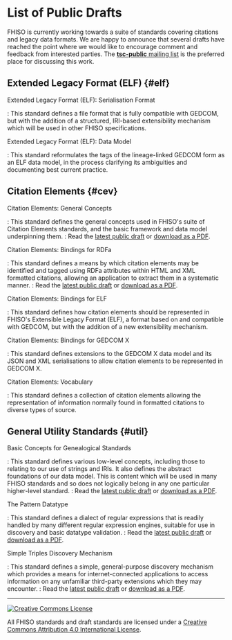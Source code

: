 List of Public Drafts
=====================

FHISO is currently working towards a suite of standards covering
citations and legacy data formats.  We are happy to announce that
several drafts have reached the point where we would like to encourage
comment and feedback from interested parties.  The [**tsc-public**
mailing list](tsc-public) is the preferred place for discussing this
work.

Extended Legacy Format (ELF)                                      {#elf}
----------------------------

Extended Legacy Format (ELF): Serialisation Format

:  This standard defines a file format that is fully compatible with
   GEDCOM, but with the addition of a structured, IRI-based
   extensibility mechanism which will be used in other FHISO
   specifications.

Extended Legacy Format (ELF): Data Model

:  This standard reformulates the tags of the lineage-linked GEDCOM form
   as an ELF data model, in the process clarifying its ambiguities and
   documenting best current practice.

Citation Elements                                                 {#cev}
-----------------

Citation Elements: General Concepts

:  This standard defines the general concepts used in FHISO's suite of
   Citation Elements standards, and the basic framework and data model
   underpinning them.
:  Read the [latest public draft](//fhiso.org/TR/cev-concepts) or 
   [download as a PDF](//fhiso.org/TR/cev-concepts.pdf).

Citation Elements: Bindings for RDFa

:  This standard defines a means by which citation elements may be
   identified and tagged using RDFa attributes within HTML and XML
   formatted citations, allowing an application to extract them in a
   systematic manner.
:  Read the [latest public draft](//fhiso.org/TR/cev-rdfa-bindings) or 
   [download as a PDF](//fhiso.org/TR/cev-rdfa-bindings.pdf).

Citation Elements: Bindings for ELF

:  This standard defines how citation elements should be represented in
   FHISO's Extensible Legacy Format (ELF), a format based on and
   compatible with GEDCOM, but with the addition of a new extensibility
   mechanism. 

Citation Elements: Bindings for GEDCOM X

:  This standard defines extensions to the GEDCOM X data model and its
   JSON and XML serialisations to allow citation elements to be
   represented in GEDCOM X.

Citation Elements: Vocabulary

:  This standard defines a collection of citation elements allowing the
   representation of information normally found in formatted citations
   to diverse types of source.

General Utility Standards                                        {#util}
-------------------------

Basic Concepts for Genealogical Standards

:  This standard defines various low-level concepts, including those to
   relating to our use of strings and IRIs.  It also defines the
   abstract foundations of our data model.  This is content which will
   be used in many FHISO standards and so does not logically belong in
   any one particular higher-level standard.
:  Read the [latest public draft](//fhiso.org/TR/basic-concepts) or 
   [download as a PDF](//fhiso.org/TR/basic-concepts.pdf).

The Pattern Datatype

:  This standard defines a dialect of regular expressions that is
   readily handled by many different regular expression engines,
   suitable for use in discovery and basic datatype validation.
:  Read the [latest public draft](//fhiso.org/TR/patterns) or 
   [download as a PDF](//fhiso.org/TR/patterns.pdf).

Simple Triples Discovery Mechanism

:  This standard defines a simple, general-purpose discovery mechanism
   which provides a means for internet-connected applications to access
   information on any unfamiliar third-party extensions which they may
   encounter.
:  Read the [latest public draft](//fhiso.org/TR/triples-discovery) or 
   [download as a PDF](//fhiso.org/TR/triples-discovery.pdf).

---
<div class="cc-img"><a rel="license" href="http://creativecommons.org/licenses/by/4.0/"><img alt="Creative Commons License" style="border-width:0" src="https://i.creativecommons.org/l/by/4.0/88x31.png" /></a></div>

All FHISO standards and draft standards are licensed under a <a rel="license"
href="http://creativecommons.org/licenses/by/4.0/">Creative Commons Attribution
4.0 International License</a>.

